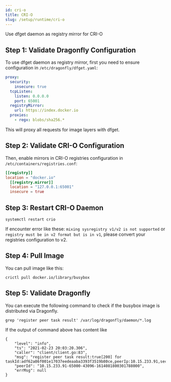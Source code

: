 ```yaml
---
id: cri-o
title: CRI-O
slug: /setup/runtime/cri-o
---
```


Use dfget daemon as registry mirror for CRI-O

## Step 1: Validate Dragonfly Configuration

To use dfget daemon as registry mirror,
first you need to ensure configuration in `/etc/dragonfly/dfget.yaml`:

```yaml
proxy:
  security:
    insecure: true
  tcpListen:
    listen: 0.0.0.0
    port: 65001
  registryMirror:
    url: https://index.docker.io
  proxies:
    - regx: blobs/sha256.*
```

This will proxy all requests for image layers with dfget.

## Step 2: Validate CRI-O Configuration

Then, enable mirrors in CRI-O registries configuration in
`/etc/containers/registries.conf`:

```toml
[[registry]]
location = "docker.io"
  [[registry.mirror]]
  location = "127.0.0.1:65001"
  insecure = true
```

## Step 3: Restart CRI-O Daemon

```shell
systemctl restart crio
```

If encounter error like these:
`mixing sysregistry v1/v2 is not supported` or
`registry must be in v2 format but is in v1`,
please convert your registries configuration to v2.

## Step 4: Pull Image

You can pull image like this:

```shell
crictl pull docker.io/library/busybox
```

## Step 5: Validate Dragonfly

You can execute the following command to
check if the busybox image is distributed via Dragonfly.

```shell
grep 'register peer task result' /var/log/dragonfly/daemon/*.log
```

If the output of command above has content like

```shell
{
    "level": "info",
    "ts": "2021-02-23 20:03:20.306",
    "caller": "client/client.go:83",
    "msg": "register peer task result:true[200] for taskId:adf62a86f001e17037eedeaaba3393f3519b80ce,peerIp:10.15.233.91,securityDomain:,idc:,scheduler:127.0.0.1:8002",
    "peerId": "10.15.233.91-65000-43096-1614081800301788000",
    "errMsg": null
}
```
